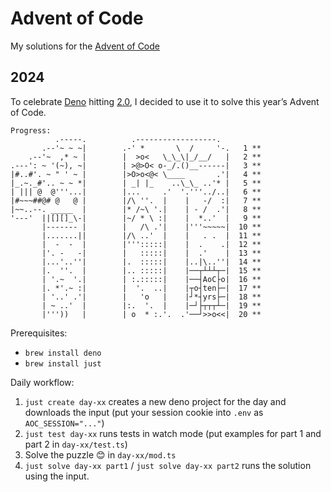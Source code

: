 # Advent of Code

My solutions for the [Advent of Code](http://adventofcode.com/)

## 2024
To celebrate [Deno](https://deno.com) hitting [2.0](https://deno.com/blog/v2.0), I decided to use it to solve this year’s Advent of Code.

```
Progress:
          .-----.          .------------------.
       .--'~ ~ ~|        .-' *       \  /     '-.   1 **
    .--'~  ,* ~ |        |  >o<   \_\_\|_/__/   |   2 **
.---': ~ '(~), ~|        | >@>O< o-_/.()__------|   3 **
|#..#'. ~ " ' ~ |        |>O>o<@< \____       .'|   4 **
|_.~._#'.. ~ ~ *|        | _| |_    ..\_\_ ..'* |   5 **
| ||| @  @'''...|        |...     .'  '.'''../..|   6 **
|#~~~##@# @   @ |        |/\ ''.  |    |   -/  :|   7 **
|~~..--. _____  |        |* /~\ '.|    | - /  .'|   8 **
'---'  ||[][]_\-|        |~/ * \ :|    |  *..'  |   9 **
       |------- |        |   /\ .'|    |'''~~~~~|  10 **
       |.......||        |/\ ..'  |    |   . .  |  11 **
       |  -  -  |        |''':::::|    |  .    .|  12 **
       |'. -   -|        |   :::::|    |  .'    |  13 **
       |...'..''|        |.  :::::|    |..|\..''|  14 **
       |.  ''.  |        |.. :::::|    |──┬┴┴┴┬─|  15 **
       | '.~  '.|        | :.:::::|    |──┤AoC├o|  16 **
       |. *'.~ :|        |  '.  ..|    |┬o┤ten├─|  17 **
       | '..' .'|        |   'o   |    |┘*┤yrs├─|  18 **
       | ~ ..'  |        |:.  '.  |    |─┘├┬┬┬┴─|  19 **
       |'''))   |        | o  * :.'.  .'──┘>>o<<|  20 **
```

Prerequisites:
* `brew install deno`
* `brew install just`

Daily workflow:
1. `just create day-xx` creates a new deno project for the day and downloads the input (put your session cookie into `.env` as `AOC_SESSION="..."`)
1. `just test day-xx` runs tests in watch mode (put examples for part 1 and part 2 in `day-xx/test.ts`)
1. Solve the puzzle 😊 in `day-xx/mod.ts`
1. `just solve day-xx part1` / `just solve day-xx part2` runs the solution using the input.
